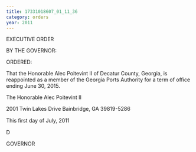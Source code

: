 ```yaml
---
title: 17331018607_01_11_36
category: orders
year: 2011
---
```

 

EXECUTIVE ORDER

BY THE GOVERNOR:

ORDERED:

That the Honorable Alec Poitevint II of Decatur County, Georgia, is
reappointed as a member of the Georgia Ports Authority for a term
of office ending June 30, 2015.

The Honorable Alec Poitevint II

2001 Twin Lakes Drive
Bainbridge, GA 39819-5286

This ﬁrst day of July, 2011

D

GOVERNOR

